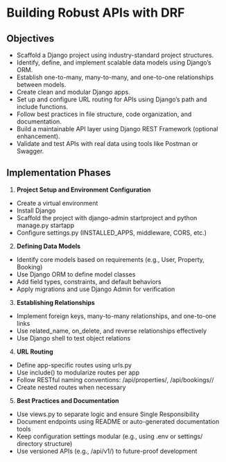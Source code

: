 # Building Robust APIs with DRF

## Objectives 

- Scaffold a Django project using industry-standard project structures.
- Identify, define, and implement scalable data models using Django’s ORM.
- Establish one-to-many, many-to-many, and one-to-one relationships between models.
- Create clean and modular Django apps.
- Set up and configure URL routing for APIs using Django’s path and include functions.
- Follow best practices in file structure, code organization, and documentation.
- Build a maintainable API layer using Django REST Framework (optional enhancement).
- Validate and test APIs with real data using tools like Postman or Swagger.

## Implementation Phases 

1. **Project Setup and Environment Configuration**
- Create a virtual environment
- Install Django
- Scaffold the project with django-admin startproject and python manage.py startapp
- Configure settings.py (INSTALLED_APPS, middleware, CORS, etc.)

2. **Defining Data Models**
- Identify core models based on requirements (e.g., User, Property, Booking)
- Use Django ORM to define model classes
- Add field types, constraints, and default behaviors
- Apply migrations and use Django Admin for verification

3. **Establishing Relationships**
- Implement foreign keys, many-to-many relationships, and one-to-one links
- Use related_name, on_delete, and reverse relationships effectively
- Use Django shell to test object relations

4. **URL Routing**
- Define app-specific routes using urls.py
- Use include() to modularize routes per app
- Follow RESTful naming conventions: /api/properties/, /api/bookings/<id>/
- Create nested routes when necessary

5. **Best Practices and Documentation**
- Use views.py to separate logic and ensure Single Responsibility
- Document endpoints using README or auto-generated documentation tools
- Keep configuration settings modular (e.g., using .env or settings/ directory structure)
- Use versioned APIs (e.g., /api/v1/) to future-proof development
